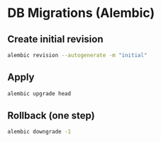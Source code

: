 # DB Migrations (Alembic)

## Create initial revision
```bash
alembic revision --autogenerate -m "initial"
```

## Apply
```bash
alembic upgrade head
```

## Rollback (one step)
```bash
alembic downgrade -1
```
